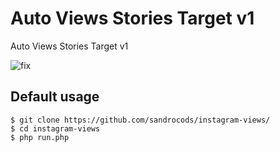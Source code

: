 # Auto Views Stories Target v1
Auto Views Stories Target v1

![fix](https://user-images.githubusercontent.com/59155826/83029317-c45bb000-a05c-11ea-84f0-3be9e3b9ef54.PNG)

## Default usage
	$ git clone https://github.com/sandrocods/instagram-views/
	$ cd instagram-views
	$ php run.php
